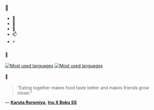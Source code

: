 ### 👋

- 🔭
- 🌱
- 💬
- 📫
- ⚡

#### 🧏

[![Most used languages](https://github-readme-stats-aynah.vercel.app/api/top-langs/?username=aynh&theme=solarized-dark&langs_count=6&layout=compact&hide_title=true)](https://github.com/anuraghazra/github-readme-stats#gh-dark-mode-only)
[![Most used languages](https://github-readme-stats-aynah.vercel.app/api/top-langs/?username=aynh&theme=solarized-light&langs_count=6&layout=compact&hide_title=true)](https://github.com/anuraghazra/github-readme-stats#gh-light-mode-only)

#### 💬

> "Eating together makes food taste better and makes friends grow closer."

&mdash; [**Karuta Roromiya**](https://myanimelist.net/character.php?q=Karuta%20Roromiya&cat=character), [**Inu X Boku SS**](https://myanimelist.net/search/all?q=Inu%20X%20Boku%20SS&cat=all)
